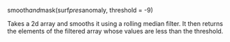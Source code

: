 smooth*and*mask(surf*pres*anomaly, threshold = -9)

Takes a 2d array and smooths it using a rolling median filter.  It then returns the elements of the filtered array whose values are less than the threshold.
